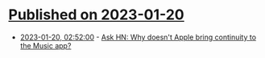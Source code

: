 # [Published on 2023-01-20](index.md)

* [2023-01-20, 02:52:00](https://news.ycombinator.com/item?id=34448621) - [Ask HN: Why doesn't Apple bring continuity to the Music app?](https://news.ycombinator.com/item?id=34448621)
